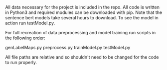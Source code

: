 All data necessary for the project is included in the repo.  All code is written in Python3 and required modules can be downloaded with pip.  Note that the sentence bert models take several hours to download.  To see the model in action run testModel.py.

For full recreation of data preprocessing and model training run scripts in the following order:

genLabelMaps.py
preprocess.py
trainModel.py
testModel.py

All file paths are relative and so shouldn't need to be changed for the code to run properly.